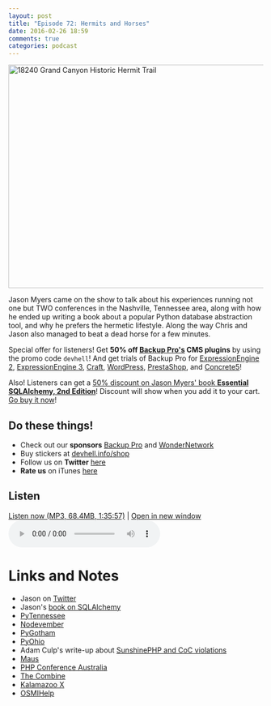 ```yaml
---
layout: post
title: "Episode 72: Hermits and Horses"
date: 2016-02-26 18:59
comments: true
categories: podcast
---
```


<a href="https://www.flickr.com/photos/grand_canyon_nps/7421685730/in/photolist-dNGawg-51o8Rp-6QuCQ-CJvY2q-9dxZK-9dy3c-9dxSY-5Toc5N-9dxQN-dDnF7o-ciQ5AN-6WsXC-aewVMp-bbPVUB-9dxPF-NN94M-9dxUR-9dy2p-6QuCT-9dy1x-9dxP5-79s1X-9dxSi-9dxRE-9dy4H-9dxX3-79s3t-9dxVr-9dxMB-9dxQg-9dxY2-9dxUf-9dxTD-6QuCR-9dxYQ-9dy4a-9dxLM-9dxW9-9dxNh-rSaQGT-rDNDjf" title="18240 Grand Canyon Historic Hermit Trail"><img src="https://farm8.staticflickr.com/7256/7421685730_a851e4101f_z.jpg" width="640" height="441" alt="18240 Grand Canyon Historic Hermit Trail"></a>

Jason Myers came on the show to talk about his experiences running not one but
TWO conferences in the Nashville, Tennessee area, along with how he ended up
writing a book about a popular Python database abstraction tool, and why he
prefers the hermetic lifestyle. Along the way Chris and Jason also managed to
beat a dead horse for a few minutes.

Special offer for listeners! Get **50% off [Backup Pro's](http://backup-pro.com) CMS plugins** by using the promo code `devhell`! And get trials of Backup Pro for [ExpressionEngine 2](http://mithra62.com/download_files/eecms_demos/backup_pro.ee2.3.2.3.zip), [ExpressionEngine 3](http://mithra62.com/download_files/ee3_demos/backup_pro.ee3.3.2.3.zip), [Craft](http://mithra62.com/download_files/craft_demos/backuppro.craft.3.2.3.zip), [WordPress](http://mithra62.com/download_files/wp_demos/backup_pro.wp.3.2.3.zip), [PrestaShop](http://mithra62.com/download_files/prestashop_demos/backup_pro.prestashop.3.2.3.zip), and [Concrete5](http://mithra62.com/download_files/c5_demos/backup_pro.c5.3.2.3.0.zip)!

Also! Listeners can get a [50% discount on Jason Myers' book **Essential SQLAlchemy, 2nd Edition**](http://oreil.ly/1PXlMOE)! Discount will show when you add it to your cart. [Go buy it now](http://oreil.ly/1PXlMOE)!


## Do these things!

* Check out our **sponsors** [Backup Pro](http://backup-pro.com) and [WonderNetwork](https://wondernetwork.com/)
* Buy stickers at [devhell.info/shop](http://devhell.info/shop)
* Follow us on **Twitter** [here](https://twitter.com/dev_hell)
* **Rate us** on iTunes [here](http://itunes.apple.com/us/podcast/dev-hell/id489840699)

## Listen

<a href="http://devhell.s3.amazonaws.com/ep72-128stereo.mp3" rel="enclosure">Listen now (MP3, 68.4MB, 1:35:57)</a> | <a href="/player.html?ep72-128stereo.mp3" target="player_win" class="audio-player-popup">Open in new window</a>    
<audio controls src="http://devhell.s3.amazonaws.com/ep72-128stereo.mp3">

# Links and Notes

* Jason on [Twitter](https://twitter.com/jasonamyers)
* Jason's [book on SQLAlchemy](http://oreil.ly/1PXlMOE)
* [PyTennessee](https://www.pytennessee.org)
* [Nodevember](http://nodevember)
* [PyGotham](https://pygotham.org)
* [PyOhio](http://www.pyohio.org)
* Adam Culp's write-up about [SunshinePHP and CoC violations](http://www.geekyboy.com/archives/1179)
* [Maus](https://en.wikipedia.org/wiki/Maus)
* [PHP Conference Australia](http://www.phpconference.com.au)
* [The Combine](http://thecombine.org)
* [Kalamazoo X](http://www.kalamazoox.org)
* [OSMIHelp](http://osmihelp.org)
